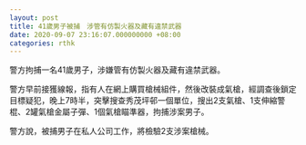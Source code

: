 ```yaml
---
layout: post
title: 41歲男子被捕　涉管有仿製火器及藏有違禁武器
date: 2020-09-07 23:16:07.000000000 +08:00
categories: rthk
---
```


警方拘捕一名41歲男子，涉嫌管有仿製火器及藏有違禁武器。

警方早前接獲線報，指有人在網上購買槍械組件，然後改裝成氣槍，經調查後鎖定目標疑犯，晚上7時半，突擊搜查秀茂坪邨一個單位，搜出2支氣槍、1支伸縮警棍、2罐氣槍金屬子彈、1個氣槍瞄準器，拘捕涉案男子。

警方說，被捕男子在私人公司工作，將檢驗2支涉案槍械。
